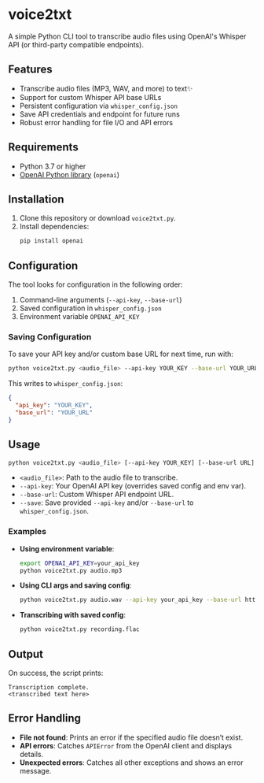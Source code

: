 # voice2txt

A simple Python CLI tool to transcribe audio files using OpenAI's Whisper API (or third-party compatible endpoints).

## Features

- Transcribe audio files (MP3, WAV, and more) to text✨
- Support for custom Whisper API base URLs
- Persistent configuration via `whisper_config.json`
- Save API credentials and endpoint for future runs
- Robust error handling for file I/O and API errors

## Requirements

- Python 3.7 or higher
- [OpenAI Python library](https://pypi.org/project/openai/) (`openai`)

## Installation

1. Clone this repository or download `voice2txt.py`.
2. Install dependencies:
   ```bash
   pip install openai
   ```

## Configuration

The tool looks for configuration in the following order:

1. Command-line arguments (`--api-key`, `--base-url`)
2. Saved configuration in `whisper_config.json`
3. Environment variable `OPENAI_API_KEY`

### Saving Configuration

To save your API key and/or custom base URL for next time, run with:
```bash
python voice2txt.py <audio_file> --api-key YOUR_KEY --base-url YOUR_URL --save
```
This writes to `whisper_config.json`:
```json
{
  "api_key": "YOUR_KEY",
  "base_url": "YOUR_URL"
}
```

## Usage

```bash
python voice2txt.py <audio_file> [--api-key YOUR_KEY] [--base-url URL] [--save]
```

- `<audio_file>`: Path to the audio file to transcribe.
- `--api-key`: Your OpenAI API key (overrides saved config and env var).
- `--base-url`: Custom Whisper API endpoint URL.
- `--save`: Save provided `--api-key` and/or `--base-url` to `whisper_config.json`.

### Examples

- **Using environment variable**:
  ```bash
  export OPENAI_API_KEY=your_api_key
  python voice2txt.py audio.mp3
  ```

- **Using CLI args and saving config**:
  ```bash
  python voice2txt.py audio.wav --api-key your_api_key --base-url https://api.example.com --save
  ```

- **Transcribing with saved config**:
  ```bash
  python voice2txt.py recording.flac
  ```

## Output

On success, the script prints:
```
Transcription complete.
<transcribed text here>
```

## Error Handling

- **File not found**: Prints an error if the specified audio file doesn’t exist.
- **API errors**: Catches `APIError` from the OpenAI client and displays details.
- **Unexpected errors**: Catches all other exceptions and shows an error message.
